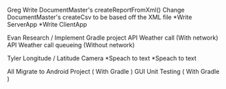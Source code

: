 Greg
    Write DocumentMaster's createReportFromXml()
    Change DocumentMaster's createCsv to be based off the XML file
    *Write ServerApp
    *Write ClientApp

Evan
    Research / Implement Gradle project
    API Weather call (With network)
    API Weather call queueing (Without network)

Tyler
    Longitude / Latitude
    Camera
    *Speach to text
    *Speach to text

All
    Migrate to Android Project ( With Gradle )
    GUI
    Unit Testing ( With Gradle )